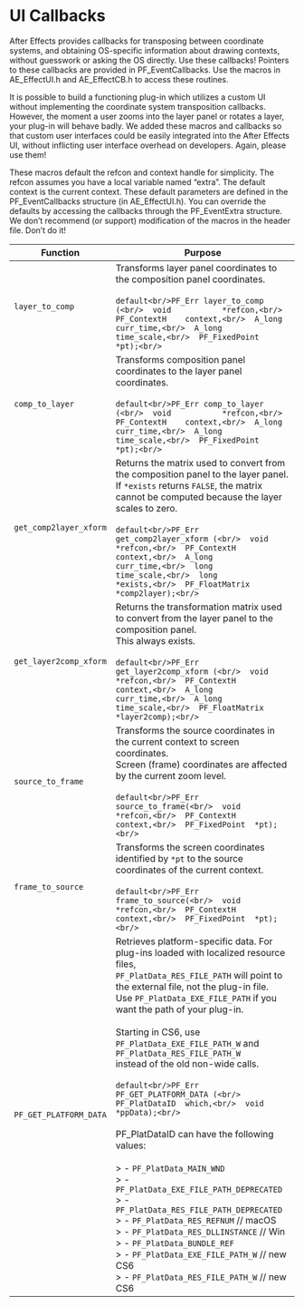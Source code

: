 <a id="effect-ui-events-ui-callbacks"></a>

# UI Callbacks

After Effects provides callbacks for transposing between coordinate systems, and obtaining OS-specific information about drawing contexts, without guesswork or asking the OS directly. Use these callbacks! Pointers to these callbacks are provided in PF_EventCallbacks. Use the macros in AE_EffectUI.h and AE_EffectCB.h to access these routines.

It is possible to build a functioning plug-in which utilizes a custom UI without implementing the coordinate system transposition callbacks. However, the moment a user zooms into the layer panel or rotates a layer, your plug-in will behave badly. We added these macros and callbacks so that custom user interfaces could be easily integrated into the After Effects UI, without inflicting user interface overhead on developers. Again, please use them!

These macros default the refcon and context handle for simplicity. The refcon assumes you have a local variable named “extra”. The default context is the current context. These default parameters are defined in the PF_EventCallbacks structure (in AE_EffectUI.h). You can override the defaults by accessing the callbacks through the PF_EventExtra structure. We don’t recommend (or support) modification of the macros in the header file. Don’t do it!

| **Function**           | **Purpose**                                                                                                                                                                                                                                                                                                                                                                                                                                                                                                                                                                                                                                                                                                                                                                                                                                                                                                                           |
|------------------------|---------------------------------------------------------------------------------------------------------------------------------------------------------------------------------------------------------------------------------------------------------------------------------------------------------------------------------------------------------------------------------------------------------------------------------------------------------------------------------------------------------------------------------------------------------------------------------------------------------------------------------------------------------------------------------------------------------------------------------------------------------------------------------------------------------------------------------------------------------------------------------------------------------------------------------------|
| `layer_to_comp`        | Transforms layer panel coordinates to the composition panel coordinates.<br/><br/>```default<br/>PF_Err layer_to_comp (<br/>  void           *refcon,<br/>  PF_ContextH    context,<br/>  A_long         curr_time,<br/>  A_long         time_scale,<br/>  PF_FixedPoint  *pt);<br/>```                                                                                                                                                                                                                                                                                                                                                                                                                                                                                                                                                                                                                                               |
| `comp_to_layer`        | Transforms composition panel coordinates to the layer panel coordinates.<br/><br/>```default<br/>PF_Err comp_to_layer (<br/>  void           *refcon,<br/>  PF_ContextH    context,<br/>  A_long         curr_time,<br/>  A_long         time_scale,<br/>  PF_FixedPoint  *pt);<br/>```                                                                                                                                                                                                                                                                                                                                                                                                                                                                                                                                                                                                                                               |
| `get_comp2layer_xform` | Returns the matrix used to convert from the composition panel to the layer panel.<br/>If `*exists` returns `FALSE`, the matrix cannot be computed because the layer scales to zero.<br/><br/>```default<br/>PF_Err get_comp2layer_xform (<br/>  void            *refcon,<br/>  PF_ContextH     context,<br/>  A_long          curr_time,<br/>  long            time_scale,<br/>  long            *exists,<br/>  PF_FloatMatrix  *comp2layer);<br/>```                                                                                                                                                                                                                                                                                                                                                                                                                                                                                 |
| `get_layer2comp_xform` | Returns the transformation matrix used to convert from the layer panel to the composition panel.<br/>This always exists.<br/><br/>```default<br/>PF_Err get_layer2comp_xform (<br/>  void            *refcon,<br/>  PF_ContextH     context,<br/>  A_long          curr_time,<br/>  A_long          time_scale,<br/>  PF_FloatMatrix  *layer2comp);<br/>```                                                                                                                                                                                                                                                                                                                                                                                                                                                                                                                                                                           |
| `source_to_frame`      | Transforms the source coordinates in the current context to screen coordinates.<br/>Screen (frame) coordinates are affected by the current zoom level.<br/><br/>```default<br/>PF_Err source_to_frame(<br/>  void           *refcon,<br/>  PF_ContextH    context,<br/>  PF_FixedPoint  *pt);<br/>```                                                                                                                                                                                                                                                                                                                                                                                                                                                                                                                                                                                                                                 |
| `frame_to_source`      | Transforms the screen coordinates identified by `*pt` to the source coordinates of the current context.<br/><br/>```default<br/>PF_Err frame_to_source(<br/>  void           *refcon,<br/>  PF_ContextH    context,<br/>  PF_FixedPoint  *pt);<br/>```                                                                                                                                                                                                                                                                                                                                                                                                                                                                                                                                                                                                                                                                                |
| `PF_GET_PLATFORM_DATA` | Retrieves platform-specific data. For plug-ins loaded with localized resource files,<br/>`PF_PlatData_RES_FILE_PATH` will point to the external file, not the plug-in file.<br/>Use `PF_PlatData_EXE_FILE_PATH` if you want the path of your plug-in.<br/><br/>Starting in CS6, use `PF_PlatData_EXE_FILE_PATH_W` and `PF_PlatData_RES_FILE_PATH_W`<br/>instead of the old non-wide calls.<br/><br/>```default<br/>PF_Err PF_GET_PLATFORM_DATA (<br/>  PF_PlatDataID  which,<br/>  void           *ppData);<br/>```<br/><br/>PF_PlatDataID can have the following values:<br/><br/>> - `PF_PlatData_MAIN_WND`<br/>> - `PF_PlatData_EXE_FILE_PATH_DEPRECATED`<br/>> - `PF_PlatData_RES_FILE_PATH_DEPRECATED`<br/>> - `PF_PlatData_RES_REFNUM` // macOS<br/>> - `PF_PlatData_RES_DLLINSTANCE` // Win<br/>> - `PF_PlatData_BUNDLE_REF`<br/>> - `PF_PlatData_EXE_FILE_PATH_W` // new CS6<br/>> - `PF_PlatData_RES_FILE_PATH_W` // new CS6 |
